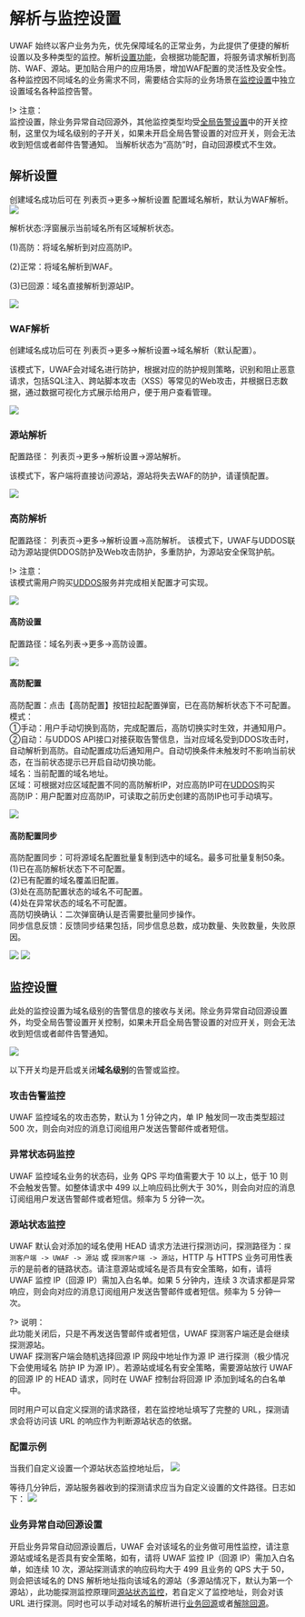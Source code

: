 # 解析与监控设置

UWAF 始终以客户业务为先，优先保障域名的正常业务，为此提供了便捷的解析设置以及多种类型的监控。解析[设置功能](#监控设置)，会根据功能配置，将服务请求解析到高防、WAF、源站。更加贴合用户的应用场景，增加WAF配置的灵活性及安全性。各种监控因不同域名的业务需求不同，需要结合实际的业务场景在[监控设置](#监控设置)中独立设置域名各种监控告警。

!> 注意：  
监控设置，除业务异常自动回源外，其他监控类型均受[全局告警设置](/uewaf/global/message/alert)中的开关控制，这里仅为域名级别的子开关，如果未开启全局告警设置的对应开关，则会无法收到短信或者邮件告警通知。
当解析状态为“高防”时，自动回源模式不生效。

## 解析设置

 创建域名成功后可在 列表页→更多→解析设置 配置域名解析，默认为WAF解析。
![](/images/monitor_jxsz1.png)


解析状态:浮窗展示当前域名所有区域解析状态。  

(1)高防：将域名解析到对应高防IP。  

(2)正常：将域名解析到WAF。  

(3)已回源：域名直接解析到源站IP。  

![](/images/monitor_jxsz3.png)

### WAF解析

创建域名成功后可在 列表页→更多→解析设置→域名解析（默认配置）。  

该模式下，UWAF会对域名进行防护，根据对应的防护规则策略，识别和阻止恶意请求，包括SQL注入、跨站脚本攻击（XSS）等常见的Web攻击，并根据日志数据，通过数据可视化方式展示给用户，便于用户查看管理。

![](/images/monitor_wafjx.png)


### 源站解析

配置路径： 列表页→更多→解析设置→源站解析。   

该模式下，客户端将直接访问源站，源站将失去WAF的防护，请谨慎配置。

![](/images/monitor_yzjx.png)

### 高防解析

配置路径： 列表页→更多→解析设置→高防解析。
该模式下，UWAF与UDDOS联动为源站提供DDOS防护及Web攻击防护，多重防护，为源站安全保驾护航。

!> 注意：   
该模式需用户购买[UDDOS](/uantiddos/uantiddos)服务并完成相关配置才可实现。

![](/images/monitor_gfjx1.png)

#### 高防设置


配置路径：域名列表→更多→高防设置。  

![](/images/monitor_gfjx2.png)

#### 高防配置

高防配置：点击【高防配置】按钮拉起配置弹窗，已在高防解析状态下不可配置。  
模式：  
①手动：用户手动切换到高防，完成配置后，高防切换实时生效，并通知用户。  
②自动：与UDDOS API接口对接获取告警信息，当对应域名受到DDOS攻击时，自动解析到高防。自动配置成功后通知用户。自动切换条件未触发时不影响当前状态，在当前状态提示已开启自动切换功能。  
域名：当前配置的域名地址。  
区域：可根据对应区域配置不同的高防解析IP，对应高防IP可在[UDDOS](/uantiddos/uantiddos)购买  
高防IP：用户配置对应高防IP，可读取之前历史创建的高防IP也可手动填写。


![](/images/monitor_gfjx3.png)

#### 高防配置同步

高防配置同步：可将源域名配置批量复制到选中的域名。最多可批量复制50条。  
(1)已在高防解析状态下不可配置。  
(2)已有配置的域名覆盖旧配置。  
(3)处在高防配置状态的域名不可配置。  
(4)处在异常状态的域名不可配置。  
高防切换确认：二次弹窗确认是否需要批量同步操作。  
同步信息反馈：反馈同步结果包括，同步信息总数，成功数量、失败数量，失败原因。  


![](/images/monitor_gfjx4.png)
![](/images/monitor_gfjx5.png)


## 监控设置

此处的监控设置为域名级别的告警信息的接收与关闭。除业务异常自动回源设置外，均受全局告警设置开关控制，如果未开启全局告警设置的对应开关，则会无法收到短信或者邮件告警通知。

![](/images/monitor_set-get_settings.png)

以下开关均是开启或关闭**域名级别**的告警或监控。

### 攻击告警监控

UWAF 监控域名的攻击态势，默认为 1 分钟之内，单 IP 触发同一攻击类型超过 500 次，则会向对应的消息订阅组用户发送告警邮件或者短信。

### 异常状态码监控

UWAF 监控域名业务的状态码，业务 QPS 平均值需要大于 10 以上，低于 10 则不会触发告警。如整体请求中 499 以上响应码比例大于 30%，则会向对应的消息订阅组用户发送告警邮件或者短信。频率为 5 分钟一次。

### 源站状态监控

UWAF 默认会对添加的域名使用 HEAD 请求方法进行探测访问，探测路径为：`探测客户端 -> UWAF -> 源站` 或 `探测客户端 -> 源站`，HTTP 与 HTTPS 业务可用性表示的是前者的链路状态。请注意源站或域名是否具有安全策略，如有，请将 UWAF 监控 IP（回源 IP）需加入白名单。如果 5 分钟内，连续 3 次请求都是异常响应，则会向对应的消息订阅组用户发送告警邮件或者短信。频率为 5 分钟一次。

?> 说明：  
此功能关闭后，只是不再发送告警邮件或者短信，UWAF 探测客户端还是会继续探测源站。  
UWAF 探测客户端会随机选择回源 IP 网段中地址作为源 IP 进行探测（极少情况下会使用域名 防护 IP 为源 IP）。若源站或域名有安全策略，需要源站放行 UWAF 的回源 IP 的 HEAD 请求，同时在 UWAF 控制台将回源 IP 添加到域名的白名单中。

同时用户可以自定义探测的请求路径，若在监控地址填写了完整的 URL，探测请求会将访问该 URL 的响应作为判断源站状态的依据。

### 配置示例

当我们自定义设置一个源站状态监控地址后，
![](/images/monitor_set-set_monitor_url.png)

等待几分钟后，源站服务器收到的探测请求应当为自定义设置的文件路径。日志如下：
![](/images/monitor_set-get_monitor_log.png)

### 业务异常自动回源设置

开启业务异常自动回源设置后，UWAF 会对该域名的业务做可用性监控，请注意源站或域名是否具有安全策略，如有，请将 UWAF 监控 IP（回源 IP）需加入白名单，如连续 10 次，源站探测请求的响应码均大于 499 且业务的 QPS 大于 50，则会把该域名的 DNS 解析地址指向该域名的源站（多源站情况下，默认为第一个源站），此功能探测监控原理同[源站状态监控](#源站状态监控)，若自定义了监控地址，则会对该 URL 进行探测。同时也可以手动对域名的解析进行[业务回源](#业务回源)或者[解除回源](#解除回源)。
